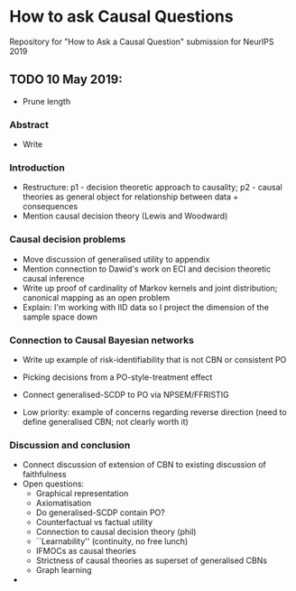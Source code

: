 # How to ask Causal Questions

Repository for "How to Ask a Causal Question" submission for NeurIPS 2019

## TODO 10 May 2019:

 * Prune length

### Abstract

 * Write

### Introduction

 * Restructure: p1 - decision theoretic approach to causality; p2 - causal theories as general object for relationship between data + consequences
 * Mention causal decision theory (Lewis and Woodward)

### Causal decision problems

 * Move discussion of generalised utility to appendix
 * Mention connection to Dawid's work on ECI and decision theoretic causal inference
 * Write up proof of cardinality of Markov kernels and joint distribution; canonical mapping as an open problem
 * Explain: I'm working with IID data so I project the dimension of the sample space down

 
### Connection to Causal Bayesian networks

 * Write up example of risk-identifiability that is not CBN or consistent PO
 * Picking decisions from a PO-style-treatment effect
 * Connect generalised-SCDP to PO via NPSEM/FFRISTIG

 * Low priority: example of concerns regarding reverse direction (need to define generalised CBN; not clearly worth it)


### Discussion and conclusion

 * Connect discussion of extension of CBN to existing discussion of faithfulness
 * Open questions:
    * Graphical representation
    * Axiomatisation
    * Do generalised-SCDP contain PO?
    * Counterfactual vs factual utility
    * Connection to causal decision theory (phil)
    * ``Learnability'' (continuity, no free lunch)
    * IFMOCs as causal theories
    * Strictness of causal theories as superset of generalised CBNs
    * Graph learning
 * 